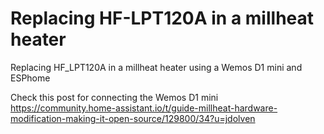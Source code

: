 # Replacing HF-LPT120A in a millheat heater
Replacing HF_LPT120A in a millheat heater using a Wemos D1 mini and ESPhome

Check this post for connecting the Wemos D1 mini https://community.home-assistant.io/t/guide-millheat-hardware-modification-making-it-open-source/129800/34?u=jdolven
